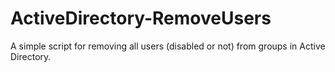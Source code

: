 # ActiveDirectory-RemoveUsers
A simple script for removing all users (disabled or not) from groups in Active Directory.
